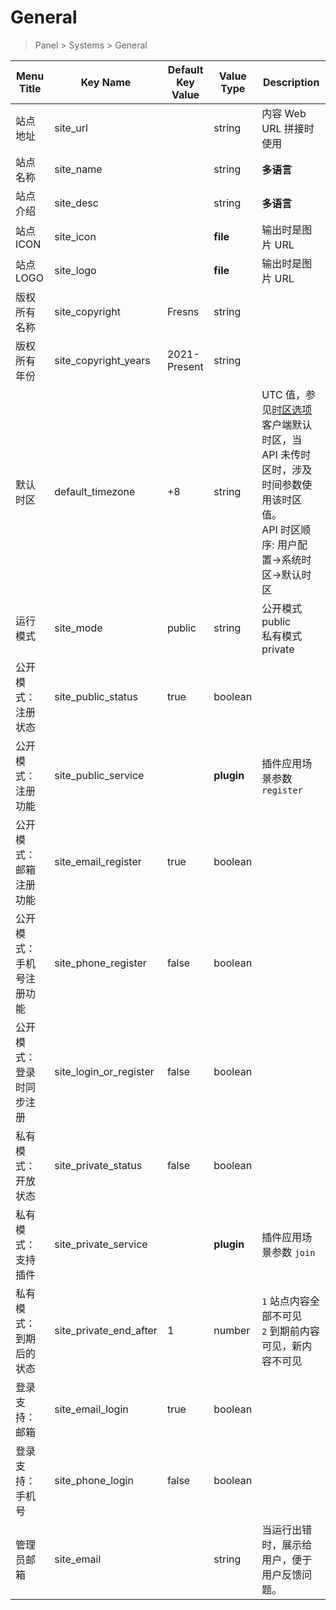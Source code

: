 # General

> Panel > Systems > General

| Menu Title | Key Name | Default Key Value | Value Type | Description |
| --- | --- | --- | --- | --- |
| 站点地址 | site_url |  | string | 内容 Web URL 拼接时使用 |
| 站点名称 | site_name |  | string | **多语言** |
| 站点介绍 | site_desc |  | string | **多语言** |
| 站点 ICON | site_icon |  | **file** | 输出时是图片 URL |
| 站点 LOGO | site_logo |  | **file** | 输出时是图片 URL |
| 版权所有名称 | site_copyright | Fresns | string |  |
| 版权所有年份 | site_copyright_years | 2021-Present | string |  |
| 默认时区 | default_timezone | +8 | string | UTC 值，参见[时区选项](../dictionary/utc.md)<br>客户端默认时区，当 API 未传时区时，涉及时间参数使用该时区值。<br>API 时区顺序: 用户配置->系统时区->默认时区 |
| 运行模式 | site_mode | public | string | 公开模式 public<br>私有模式 private |
| 公开模式：注册状态 | site_public_status | true | boolean |  |
| 公开模式：注册功能 | site_public_service |  | **plugin** | 插件应用场景参数 `register` |
| 公开模式：邮箱注册功能 | site_email_register | true | boolean |  |
| 公开模式：手机号注册功能 | site_phone_register | false | boolean |  |
| 公开模式：登录时同步注册 | site_login_or_register | false | boolean |  |
| 私有模式：开放状态 | site_private_status | false | boolean |  |
| 私有模式：支持插件 | site_private_service |  | **plugin** | 插件应用场景参数 `join` |
| 私有模式：到期后的状态 | site_private_end_after | 1 | number | `1` 站点内容全部不可见<br>`2` 到期前内容可见，新内容不可见 |
| 登录支持：邮箱 | site_email_login | true | boolean |  |
| 登录支持：手机号 | site_phone_login | false | boolean |  |
| 管理员邮箱 | site_email |  | string | 当运行出错时，展示给用户，便于用户反馈问题。 |